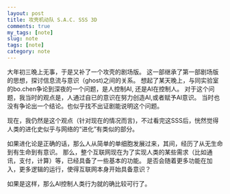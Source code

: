 ```yaml
---
layout: post
title: 攻壳机动队 S.A.C. SSS 3D
comments: true
my_tags: [note]
slug: note
tags: [note]
category: note
---
```



大年初三晚上无事，于是又补了一个攻壳的剧场版。
这一部继承了第一部剧场版的思想，探讨信息流与意识（ghost)之间的关系。
想起了某天晚上，与同实验室的bo.chen争论到深夜的一个问题，是人控制AI, 还是AI在控制人。
对于这个问题，我当时的观点是，人通过自已的意识在努力创造AI,或者赋予AI意识。
当时也没有争论出一个结论。也似乎找不出证剧能说明这个问题。

现在，我仍然是这个观点（针对现在的情况而言)，不过看完这SSS后，恍然觉得人类的进化史似乎与网络的“进化”有类似的部分。

如果进化论是正确的话，那么人从简单的单细胞发展过来，其间，经历了从无生命到有生命到有意识。
那么，整个互联网现在为了实现人类的某些需求（比如通讯，支付，计算）等，已经具备了一些基本的功能。
是否会随着更多功能在加入，更多逻辑的运行，使得互联网本身开始具备意识？

如果是这样，那么AI控制人类行为就的确比较可行了。










